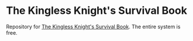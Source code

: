 # The Kingless Knight's Survival Book

Repository for [The Kingless Knight's Survival Book](https://the-kingless-knights-survival-book.vercel.app/). The entire system is free.
